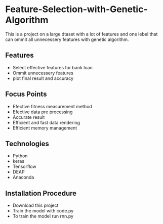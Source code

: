 # Feature-Selection-with-Genetic-Algorithm
This is a project on a large dtaset with a lot of features and one lebel that can ommit all unnecessery features with genetic algorithm.

## Features
* Select effective features for bank loan
* Ommit unnecessery features
* plot final result and accuracy 

## Focus Points
* Efective fitness measurement method 
* Efective data pre processing 
* Accurate result
* Efficient and fast data rendering
* Efficient memory management

## Technologies
* Python
* keras
* Tensorflow
* DEAP
* Anaconda

## Installation Procedure
* Download this project 
* Train the model with code.py
* To train the model run rnn.py

